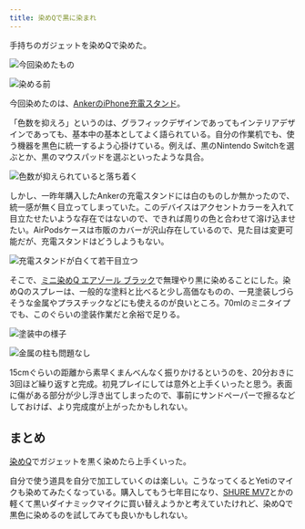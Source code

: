 ```yaml
---
title: 染めQで黒に染まれ
---
```

手持ちのガジェットを染めQで染めた。

![](https://lh3.googleusercontent.com/docs/ADP-6oH6zLsfOhypBQ8cd8UwCUv-xvwP5KAiR5beag92bIb3KzASY79Zi7wrKvpgBBWQntgPmTUXWthUFseDcavpYzoFDOzrsBUfrwf21rGDaxmlzmlWPJ7Lzm4r50yPRtBbGoo1llVmBdq2PzC42iwOSUrxJJSx8gRyfbxVor5reyI3gyrbKeU4LlP-M1s_DeJzKphEsBEo8Lqw8F0sU-WqxD6Xl9mtS1kldMKqQ8JhqMd1A6Q0EJY7O-HBWlczIygouE_YMompH9_gbZM21u1VGtg2bKou0Z_RF5J5ULJXNZ8Hnar8_63SwrZoxxS2zCjgFbdaKDl-ahssoCjUlmyTDojIGng-NkLPZByWOBHdg09FAJfdeHYgmgB9iAxWQR_JimPjjy6JTsZteBoRfcrLd3oQxaqWO62Wz8jr7oW49TynHRZYBi-gIpBYdUlNpXNCwwWRm8x5amkSRwhAwGDBJmjSRsIQ9dkfXTaY498Jabtwk-CDG4v07VsrMTtR0JUl3bSdWqg4cgkCGmPo3ueTzD-XbZetRFH_owCo1Sp6dSBx410hfe6U3pRQX-l9pePGmxucJlIX34TKtxjzlTIaIb8gT1SMKxGO3rSAigXD71vtCKLO1xNhwj8E3vg-6UX2f7nJzSDT_b_iaUd6bkGilMLTWDWl4u96bXhChWRXsdihDHEyC55sR3qwzwk77LhOE-9RECdjKGmzmSd_ePbPsPz8Lt-xNJNkadb2Kayf4WeJ66mvlKo5pTcazRqUrTfD9Zjnn1Kw8D62iiJ1J3h8ddMhSmYlehHPf7pu95rd11xUfThsZ6vvgvps1Wh63vpS7DWDzeKYExH1LxJpxS_PhyxKBVmLcKL1qznkGBu2Mg7auiNtB0xC-Rc5hs49uZF2S_575XMN5nezlPyayB12qJJpNWoEzh9xfRegFdqi72cl9XiekHJIubaOQoGsX3rrwFfTdOoZdrxAaHsGMckQ_dJrMn47PcJQGTUxUJt6BkkXclJ12wwOkxa9YQgTIZIVEYtDdOBAWrWeQ23cAuS-e5q7Mus839iwx-Oth00rn7Ldj8w1dlzwFpPNnEz4c6F4CUD0ezxGM3HV324v7Ldhb16GBKZZW69rM0xQ6-ZKvCOq8fPXa6zrT6aBT346UngkUsZwaGxs3SmUl5Q-YZG7IdpLV0qyhi3ZKejFb2HSxBcAmhEhveyWkdaw4FW0L2hJgZ3A_xrJ0OqgEmjbT5IKY6mnNUsRNrvmyRGTt7fnSXV8RneU "今回染めたもの")

![](https://lh3.googleusercontent.com/docs/ADP-6oFQ9OOToYw0N9CXUlo1b-b1v7m7NYBaNhtGzaIczIDTJWltS8AqkysYDnKE9_AOqVv8ANDQ6tOdloaA9ShZDZcijUrg6J8EYcxOCed-BfF1HEy8YsTZf3lwzab_TRbBJaUQzjidePOGyCRFZCrgVZ5ig7E8IqHCnATychSNI5NQwIwzLHI_lM2mMhb87DJLxEUvZcVu30bAp9vn_aWIudX1pUxYEXr6TUDY5kjnQRNwHcX4qARpjsActcM6L4BmCFNa0YiaE7aOoiAj2E59-wjLmG8T8n9Ovw0of-C5BaaM6zupCPObcoh-B19RiZGv-8HPl2GxopUBBCC3rs9eZuJGyJx97lnI_b6bSAdQzPI9bmLJDfRLe1J1uk-Y12cX4F7_6G9s1FzfSfJuTWBKQpaFpqwANbTASckEDIJ4PZGR2viSmSpwOYRU1osQSajhLCbtvRR7Qka_3m1Q4jgeLtL7O2zDYbI7vXW6Wu03SQBUJAYlYcHTDtxo5cuL6BZIUpCw4SoX08MWMIZ8a8Z62aSsU6Nshm423T4Xi9IMiTqYcjzj8d0FOcu77E1s_oHKe7JGlELgT2R61oh36ORXgMB7JsR3dK8Vjj4hZhcwkMXd06zgFVlnT-fTR6FieCbILPNmhkIvK_wHVIKaGXoLe-Zzc77AK0g2d24U9Kh8EziBl-nODO_V3QlB4X_JjNN0V-Mx9I0aeB4Uh3vA_WFHuYhSO9c-nO2jP-LdYYURIlmRSctV-JQajKeYiUF_NkmPitPjjvOU3mb90XxMJbK8_VfP01ZX0RkpW-ucJG1RtSGn58gxbdUb1HpPuFhGphvC3t7S3TfyV4M_ibT28q_7l_MTKW51LzI8RoYGyjBRrD2vtQWND5V8-_XmbvdCp9Wmx7t7KoQQrL4L8xZiqNsNxkt8jnYGq0blmRXKC0BH48NHf1IlFSTnr5GTGsHlW7wumfJU_KtqbV-EMQud3xP5R01ZUqgxRha_GcyZTSXPinSYBKCP1LCHvZ57L8iGwrsFRb4M4fB172Lxv8Ajx4xqFTxsfPBLO1K4TfnqxGCx0MRTRUfyWImcwIv5scxIcdczzifmjAToFZuESHzQSI_VhoM3JWCbOulvmZKD7Cb07Mz7c9MiLzSfC5mV_kFFJ9uEbtoEBeSPv4_Aj_171X63IBhddQZoFUrwvgPe4xtNpz0FDHhshmYwpOVROJZIXq0o1tTP9vvrwDchgyROowG0d6CzammVDgJtwCeanPBUpbuaPZpp "染める前")

今回染めたのは、[AnkerのiPhone充電スタンド](https://r7kamura.com/articles/2021-09-06-anker-iphone-stand)。

「色数を抑えろ」というのは、グラフィックデザインであってもインテリアデザインであっても、基本中の基本としてよく語られている。自分の作業机でも、使う機器を黒色に統一するよう心掛けている。例えば、黒のNintendo Switchを選ぶとか、黒のマウスパッドを選ぶといったような具合。

![](https://lh3.googleusercontent.com/docs/ADP-6oEb_FpWT1xTjOSUvc0nBPNcLo42fgpWI9eZaLz5j506jBlEeJv02XgF02aDbg323pGsGd8noEjYEG7xNEgAP3Az3B9aRn0THeVgcfiMetcaWUBUeKHoUkbSd7SQy7ohATWyCxvysbRTwFxYIt-pp1R6X6ymSiN5CQAR002HmHQCwG5IB_9Hv7lYtXC703Wo6DNtXPDdcJNQfsQgrDqNG31HpW4J4FxBzhoLJbzvqXeNQuxtypHt-q5a0vjKBwoyrjv82Y18FiX-z2Q5Z0ucv9ayX2IIfHf8PieAAFJy15lkZqSBlNLCBcuxSbbAv-iH8ld8m_C0SxtJz8cP3xy8hCJtIRV4ppSGjToYDVJdcwo8ktDIW0ROa_pMPylwJwry0NR83ZM_2gus4q9ZHdNxf1BTl05Q6d33TM9C6gQx4t6bCezgP57dIs2GgPEkyaOgoS1UzC3Fh0i1hGyy1w9PPXCvLCR18X4KoBX9nmstGd-O_jogWk4FtLw23PnlxgiQ8AgJFVF3c6RxxLU-vb-9cpYWCr_SmeCZuf1a5RIEsKo3neGmxvufvnEcUZBNiLIRszYzbKsuDIyfD-aQ06gST8P5KE005GzWUkf2vmSC_LiZfPQxRMRheUSv_q-AtN9m6U9N2qWzPqFDkS_zOXCV1Z39jFNHXr3Oy28FdufzsOZbRlr1BLPQ8bnifpJEuLDOpTAmvGw4Kmf_9HdjMaIWF3jFoa4NcRihZiHfAvsHL5siDcS5T7oevetqs9d_iuI5c37ZNTN8FS-VbNxM9OdI-LqvqPFusJMsMvk9yMjFxojZyIj6-W1plbS9WxcpyaUgOy0woIlAfW7gANnCKpyUov7Jg24ZtIsL4ErNDGOAFoF_IkOrv1q6pPInDiq4kmL20nWLWCs3IWWRU3pXeupqZLUM8OSt9fjVDnmYzK1jX2EcAl4cY6GXNdegcG-snw-1SbLvVINRkYK-pRCVHcqZBPDueABz_KjN9rQlLql4-fUI_Snabz5tvKjffNDxb51f-X4zlwRH_AWIBelqS4GxkPVkAvhxM56JT7b3BhJ8SL9FL1ELFkBmB9A9EoNy8OGU9yDM2fALCMySqMUApoIwCet6fXnjqm0ATnepHfq9UqXn-XmIjPLR8XcC_NH92AATZQ0RALQNdxUZbo8dxW5wK3ujGAIqicRmOlCGmq3AO-TygRHnYnI1NC1eCO3Cla2_Aun-Xx5eZfCKovwI3OaOq-DMqE2bOf5eLYiM83YN5SllDAgl "色数が抑えられていると落ち着く")

しかし、一昨年購入したAnkerの充電スタンドには白のものしか無かったので、統一感が無く目立ってしまっていた。このデバイスはアクセントカラーを入れて目立たせたいような存在ではないので、できれば周りの色と合わせて溶け込ませたい。AirPodsケースは市販のカバーが沢山存在しているので、見た目は変更可能だが、充電スタンドはどうしようもない。

![](https://lh3.googleusercontent.com/docs/ADP-6oEWEhuUNNumQ0FsTu5INgzO6je3FyQUO5KztB81GmiMd2eUaS0fouXDln4LhkuYpIl35m6cv3eRclUMJpOFJw-rcqHjND-yrbhL_-W4xlYt8TzxPnkuRSUXt3uhKJACDwyeIDBWDh16A05XqI97CQGFuW_Ulc4ZepCx1Mgv0X40CfrUF2g6QBBUVBOUZOJqQFySPYBZKFDrr3sc5QE4F-PX2hyhd8Yy3q6Y4QyUDGmuGglNrItD-OvUjztx-D2r4bD7an14vwxuHfadl_PtvhRzDjg_JBZjXgOCOEeui-usMF16Qv-b_445NaYcKVtHZvJzzn1zs5zaL_4R2RuDX5g2iYlFdMzpwMe6XVhpW4gpNtw1S_LnCJc9Df0NZd9VbtQYr0bX6Si6mh-3qvCDBKBO6-NtDTMvrQ5kfvJ9Re6NaD-dkPrwZ8eu4WDjzXZKHfldx8F4znnfU7XcWsOEJ3XaQsmhnU60jIwQsnrvS3_03XkUa3O515EG2aNSQRHTvqk4tD4ZQCNg8j9QvgzCgR9sYmrcsOkS5xGF2mg8NZAz5aQyz9WyZz3J6nqyyXTaD-pkMi33HvSc1WwGkZG5PcAp2SbTnIh0pZVL5rm-rP3lm6bi_DyaGhnR4TwLDEachLWbA8A_lq5cEeh3evIJSy7O8IAA8vBFr2M92RfOAiFIBDU3RPeYLYAzNPH7or9mH_leYd_B7U-vdB3T1daeqDC_acQnMTb1eCdmesYrz6KGo07jE-1R_1T09N4XpfXMIC17dqMvWU_c1hG9cGnAFUyCLzZIe3iJo9iR_mBaH-Y0foqgP3BGKgSZAdGZbKlu_5bgO_AhldpJ1pkiJIxenxiQ49e75AE-79LONFtMUtiN9o9tDkfs4Ed2ESrf2SGsA1ZTS03Do2gReABVRc4CPNWFDdAHAyoBfCMZupOBA6wJDVIlToQrqza_EHX9LUDGo5mehV7d6Z26BTVmfkHhIHVjqIWWWFlz5ocVtRL_bz6zW_Xuq6PF4qpPlNMlP5o5VYWcLLk9KWElRn9OvSAYJEBIPhEugRRcy2U4Eq1Y63p7NpZuZQXlvfmS9tE6z1kv5HAjEhertoZAararWYC_7uuqOIH-U1FQlLb9YO5rQOGiJSHY17qvakf9t_IJXcc8kAXWxGjJfAc5WfAdGoP5Gx_RIPtt3teW4iiOoidnEIY6Zi67LJCyG6ACkZSc1o9luNicto58jUT8nyklfdA_Naj12A3DOv1-ekmoGmcMccjfPy1F "充電スタンドが白くて若干目立つ")

そこで、[ミニ染めQ エアゾール ブラック](https://www.amazon.co.jp/dp/B003QMFUKO)で無理やり黒に染めることにした。染めQのスプレーは、一般的な塗料と比べると少し高価なものの、一見塗装しづらそうな金属やプラスチックなどにも使えるのが良いところ。70mlのミニタイプでも、このぐらいの塗装作業だと余裕で足りる。

![](https://lh3.googleusercontent.com/docs/ADP-6oFKoSzrvZ3jn0os7OEQAyY1cJqIK7_BGgdhaMHB7PwGdXGDmtJi5tlpbD5B9rU7gVxWGUc-ezGIKNjl_jDuJRGj9mKKDWTtdBxyIf7bUb0Zf7ofyMjrquoUiCJZW6Huc_Og98yjZAhn9cVjKraHu-J1LyuJ_a2zKb3njqiQc2J9D4HEwiMu9gEyg1HTEIyyR289QwkZTSz-bkcFpd0E6Y5gJdeq6AdT_6W7XN2qCYB_vN9VD83526NaE9_6upoZklzuRczUSvCEx7Q3AiaReU_L4WNVluds9weaUjJB753SRkhMNHtOoJiVsvjPAIfl6AaDMSj6Xtc41CqiMCF0gboKel9JdkPFfxmc_xh1HQcn2gnndWfuyyUBzrIE-DT56xEmuS4Fy5pMc5hfOTLa0hrsrWrNhgUHBrC8Ux5h6fn3lKUo07Hq5enb8RNM4vKdGGRkJKunzD7xXYGBwra6BNgPwNPi9fjx8PrjRwe4LJK8yFGmJSDsT13gU97LJwM-wviCWBmqxBWLIm-eYr-m2CHfKP5J56w0qjYzbznRFJScMCYWXolDha9ONME0-j5cKnYQcNIy5-oC2DKsQbT17ROyZ_zx6Y6MlskgidpyJS1nZ_gLMDAs21CZF_W55QWvQHoG6ONZICbIY4osbqPa2DW7i-D5WI2w6_fGHaKbLJEiHwO4Ev238dJlQdSYHPnsu7HWxD5IYdwG1rDdh_zXCTSNA3m5DdjXs9uyYISCHg471otLMpChC5DUE4M_Qm-BRtF7HxI1XYiYsIL4Rl_jnsAfWQoaXAi9KOv1fIH4cHGnHxlJzBtdS0TZ76YaMsCemGGUvuo3_xyI7xar6-mEa7C8dfFg4gIwX_LVz_DLflVzakHFpJzhyoNvsfBacXioegXzdnBdc-qpxUNizCx_HacZ-DTEqSCQp9SBy-7BCpiUbRPHcZ9PADZsuHWpwo1w5AV1GtgpwW4EPe3U-IfeA3gMSMTcKK39dxOBkguws-Glac7AlC_VWtaqRqh7TJKJcPMJocrxaYRjpVqxRMnXTLmq0Sozw5hwPaaTNOQMHbWmAHFQ6LUns50-SRoP0_Q4TzjBqL9dhGPQK0JK-3nHjqDajV81ODDXATmQVLDmsBWNnfrhKpoCEb0vZ7r-G0_YE_WtxYIuLefOgm3FUZAchLeL7fjO-PkjW81BY8Vs5lar9WwDBxkhkNoMyyTk0LfqSXtrjd1aegv5igQ_msNJTFpACxJKv-WGuh6g-hJn5XYcfINo "塗装中の様子")

![](https://lh3.googleusercontent.com/docs/ADP-6oEmnAn7L6dNRlIb_Efh3JlWRs9sTlDT3WHHpgBNyZqnUCO1irI3SW7eQ6mQs2KvfRAJDKHkl6tp5HvcxI23t-hH_UXYCFfuhdBWgJfHD5Oj_AgFsqD8K4nEQDemFrjZFTjPzjgbZmewF-9HN9KdOGuFOwO2fmx1e_PKzP_vUTb0qiz90PDEM9C4btXXKtl3Cj1vWfmpg0xpoRXr1HOr745RxAlXaw7kzlKlKgLa7axNLOIHoSYuZCcGGQjrfryCLS74A1Z1cNho_lcB2tNSvShsWrsXgyMo76C-7ZelFzM6u9KUKGpWWvPx0guUEe-rkwqm14LrlO-uqdmddWLWfXyDBRbfDQvYKsyHy6k9XXrCzvGTLJbcfUtAnQ-e4LY3HW1n1eBeXB6h9iCgqKRbsYhruXJd0iYvgUJSpIp2IIDgaiFdbs4JIsTvlmcsF7MGa1iBR9irSgUAKpSahj8Xv3Uf5IeISA8cPahuI7PLWJnfhjoDPwE_FIWjiG489rLoFIFKkBrpjHu7aw9nvyPo3fVUVR4d1EmAIci0jbUamvPGpVgAfLS0eKKHiLUoraTLYusVqF14h8YgAi6cU1gfGKEDjEH7gc86vHc6dL2SvgfKFRMMYVl6nIeOTOtUcusYv9e636iCN0Mu0GcxyBWiyCparxu9kauE0MBxgAQ-3t-y03cexMv1lhonJVjQzathb-DrLFfNeHFg9Yg8fbZRM72yhtjQGudMJpgxOyGvZbj_l0jIKt1vtEhHwk14iRBZLqxOav0QzcH8Gho9vhwzwXhs9AMeOWMxD7LwPfu9t1i8pGx6EmeIw519LQobLqfMEWTdebdikiDaGp-1UXxwlURaud1_qa5V_PAEq9S9kckerk6gW9GwI4xDp4X0P74RHU_M2vQAM-KxHWzOynQvDA4wT6hPVVFYOl34kIkSlECNnwuzeqjxUeciU6xsyk6aGzTTDtblCT0kbmAotbVoRXCBA5xqVEM8v-Y90Or6xQf76NseCriNhlNMcgSFlPgK16sNkWsiuwk1xy83-QB80lX7_F-TSmA4nhVuB5v3xEmW_X3Df_GxqTL-nR9z4_0qQqCx2koo17vlumYDRsCSLn8zQNlGJBcGQQ8nCJnVSg_k0_2V8gRs_lxCCjrhBFTsx0Is5rWAmWZTlvB41ygaYGV02i4Ff-FDxyhpte8jjMxcvvGuelVhD98VJNtvJ-2Sl-tjNmyxqcfmEQUbbIbG27rMnB_OzJBy4vw1tQBx4QqiICrG "金属の柱も問題なし")

15cmぐらいの距離から素早くまんべんなく振りかけるというのを、20分おきに3回ほど繰り返すと完成。初見プレイにしては意外と上手くいったと思う。表面に傷がある部分が少し浮き出てしまったので、事前にサンドペーパーで擦るなどしておけば、より完成度が上がったかもしれない。

まとめ
---

[染めQ](https://www.amazon.co.jp/dp/B003QMFUKO)でガジェットを黒く染めたら上手くいった。

自分で使う道具を自分で加工していくのは楽しい。こうなってくるとYetiのマイクも染めてみたくなっている。購入してもう七年目になり、[SHURE MV7](https://www.amazon.co.jp/dp/B08KY7G1GV)とかの軽くて黒いダイナミックマイクに買い替えようかと考えていたけれど、染めQで黒色に染めるのを試してみても良いかもしれない。
